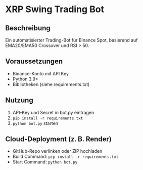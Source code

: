 
# XRP Swing Trading Bot

## Beschreibung
Ein automatisierter Trading-Bot für Binance Spot, basierend auf EMA20/EMA50 Crossover und RSI > 50.

## Voraussetzungen
- Binance-Konto mit API Key
- Python 3.9+
- Bibliotheken (siehe requirements.txt)

## Nutzung
1. API-Key und Secret in bot.py eintragen
2. `pip install -r requirements.txt`
3. `python bot.py` starten

## Cloud-Deployment (z. B. Render)
- GitHub-Repo verlinken oder ZIP hochladen
- Build Command: `pip install -r requirements.txt`
- Start Command: `python bot.py`
